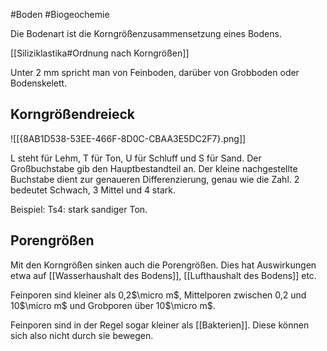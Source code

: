 #Boden #Biogeochemie 


Die Bodenart ist die Korngrößenzusammensetzung eines Bodens.

[[Siliziklastika#Ordnung nach Korngrößen]]

Unter 2 mm spricht man von Feinboden, darüber von Grobboden oder Bodenskelett.

## Korngrößendreieck

![[{8AB1D538-53EE-466F-8D0C-CBAA3E5DC2F7}.png]]

L steht für Lehm, T für Ton, U für Schluff und S für Sand. Der Großbuchstabe gib den Hauptbestandteil an. Der kleine nachgestellte Buchstabe dient zur genaueren Differenzierung, genau wie die Zahl. 2 bedeutet Schwach, 3 Mittel und 4 stark.

Beispiel: Ts4: stark sandiger Ton.

## Porengrößen

Mit den Korngrößen sinken auch die Porengrößen. Dies hat Auswirkungen etwa auf [[Wasserhaushalt des Bodens]], [[Lufthaushalt des Bodens]] etc.

Feinporen sind kleiner als 0,2$\micro m$, Mittelporen zwischen 0,2 und 10$\micro m$ und Grobporen über 10$\micro m$. 

Feinporen sind in der Regel sogar kleiner als [[Bakterien]]. Diese können sich also nicht durch sie bewegen.